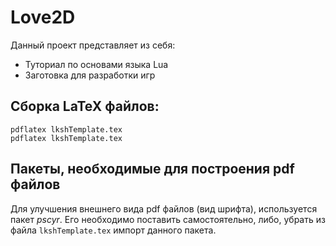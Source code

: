 # Love2D

Данный проект представляет из себя:

* Туториал по основами языка Lua
* Заготовка для разработки игр

## Сборка LaTeX файлов:

    pdflatex lkshTemplate.tex
    pdflatex lkshTemplate.tex

## Пакеты, необходимые для построения pdf файлов

Для улучшения внешнего вида pdf файлов (вид шрифта), используется пакет *pscyr*. Его необходимо поставить самостоятельно, либо, убрать из файла `lkshTemplate.tex` импорт данного пакета.
